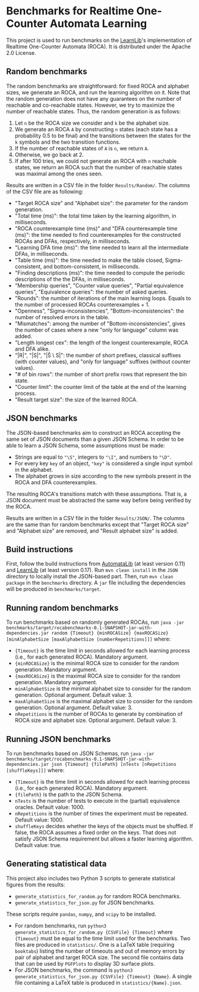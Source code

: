 # Benchmarks for Realtime One-Counter Automata Learning
This project is used to run benchmarks on the [LearnLib](https://github.com/learnlib/learnlib)'s implementation of Realtime One-Counter Automata (ROCA).
It is distributed under the Apache 2.0 License.

## Random benchmarks
The random benchmarks are straightforward: for fixed ROCA and alphabet sizes, we generate an ROCA, and run the learning algorithm on it.
Note that the random generation does not have any guarantees on the number of reachable and co-reachable states.
However, we try to maximize the number of reachable states.
Thus, the random generation is as follows:
  1. Let `n` be the ROCA size we consider and `k` be the alphabet size.
  1. We generate an ROCA `A` by constructing `n` states (each state has a probability 0.5 to be final) and the transitions between the states for the `k` symbols and the two transition functions.
  1. If the number of reachable states of `A` is `n`, we return `A`.
  1. Otherwise, we go back at 2.
  1. If after 100 tries, we could not generate an ROCA with `n` reachable states, we return an ROCA such that the number of reachable states was maximal among the ones seen.

Results are written in a CSV file in the folder `Results/Random/`.
The columns of the CSV file are as following:
  * "Target ROCA size" and "Alphabet size": the parameter for the random generation.
  * "Total time (ms)": the total time taken by the learning algorithm, in milliseconds.
  * "ROCA counterexample time (ms)" and "DFA counterexample time (ms)": the time needed to find counterexamples for the constructed ROCAs and DFAs, respectively, in milliseconds.
  * "Learning DFA time (ms)": the time needed to learn all the intermediate DFAs, in milliseconds.
  * "Table time (ms)": the time needed to make the table closed, Sigma-consistent, and bottom-consistent, in milliseconds.
  * "Finding descriptions (ms)": the time needed to compute the periodic descriptions of the the DFAs, in milliseconds.
  * "Membership queries", "Counter value queries", "Partial equivalence queries", "Equivalence queries": the number of asked queries.
  * "Rounds": the number of iterations of the main learning loops.
    Equals to the number of processed ROCAs counterexamples + 1.
  * "Openness", "Sigma-inconsistencies", "Bottom-inconsistencies": the number of resolved errors in the table.
  * "Mismatches": among the number of "Bottom-inconsistencies", gives the number of cases where a new "only for language" column was added.
  * "Length longest cex": the length of the longest counterexample, ROCA and DFA alike.
  * "|R|", "|S|", "|Ŝ \ S|": the number of short prefixes, classical suffixes (with counter values), and "only for language" suffixes (without counter values).
  * "# of bin rows": the number of short prefix rows that represent the bin state.
  * "Counter limit": the counter limit of the table at the end of the learning process.
  * "Result target size": the size of the learned ROCA.

## JSON benchmarks
The JSON-based benchmarks aim to construct an ROCA accepting the same set of JSON documents than a given JSON Schema.
In order to be able to learn a JSON Schema, some assumptions must be made:
  * Strings are equal to `"\S"`, integers to `"\I"`, and numbers to `"\D"`.
  * For every key `key` of an object, `"key"` is considered a single input symbol in the alphabet.
  * The alphabet grows in size according to the new symbols present in the ROCA and DFA counterexamples.

The resulting ROCA's transitions match with these assumptions.
That is, a JSON document must be abstracted the same way before being verified by the ROCA.

Results are written in a CSV file in the folder `Results/JSON/`.
The columns are the same than for random benchmarks except that "Target ROCA size" and "Alphabet size" are removed, and "Result alphabet size" is added.

## Build instructions
First, follow the build instructions from [AutomataLib](https://github.com/DocSkellington/automatalib) (at least version 0.11) and [LearnLib](https://github.com/DocSkellington/learnlib) (at least version 0.17).
Run `mvn clean install` in the `JSON` directory to locally install the JSON-based part. Then, run `mvn clean package` in the `benchmarks` directory.
A `jar` file including the dependencies will be produced in `benchmarks/target`.

## Running random benchmarks
To run benchmarks based on randomly generated ROCAs, run `java -jar benchmarks/target/rocabenchmarks-0.1-SNAPSHOT-jar-with-dependencies.jar random {Timeout} {minROCASize} {maxROCASize} [minAlphabetSize [maxAlphabetSize [numberRepetitions]]]` where:
  * `{Timeout}` is the time limit in seconds allowed for each learning process (i.e., for each generated ROCA). Mandatory argument.
  * `{minROCASize}` is the minimal ROCA size to consider for the random generation. Mandatory argument.
  * `{maxROCASize}` is the maximal ROCA size to consider for the random generation. Mandatory argument.
  * `minAlphabetSize` is the minimal alphabet size to consider for the random generation. Optional argument. Default value: 3.
  * `maxAlphabetSize` is the maximal alphabet size to consider for the random generation. Optional argument. Default value: 3.
  * `nRepetitions` is the number of ROCAs to generate by combination of ROCA size and alphabet size. Optional argument. Default value: 3.


## Running JSON benchmarks
To run benchmarks based on JSON Schemas, run `java -jar benchmarks/target/rocabenchmarks-0.1-SNAPSHOT-jar-with-dependencies.jar json {Timeout} {filePath} [nTests [nRepetitions [shuffleKeys]]]` where:
  * `{Timeout}` is the time limit in seconds allowed for each learning process (i.e., for each generated ROCA). Mandatory argument.
  * `{filePath}` is the path to the JSON Schema.
  * `nTests` is the number of tests to execute in the (partial) equivalence oracles. Default value: 1000.
  * `nRepetitions` is the number of times the experiment must be repeated. Default value: 1000.
  * `shuffleKeys` decides whether the keys of the objects must be shuffled.
    If false, the ROCA assumes a fixed order on the keys.
    That does not satisfy JSON Schema requirement but allows a faster learning algorithm.
    Default value: true.

## Generating statistical data
This project also includes two Python 3 scripts to generate statistical figures from the results:
  * `generate_statistics_for_random.py` for random ROCA benchmarks.
  * `generate_statistics_for_json.py` for JSON benchmarks.

These scripts require `pandas`, `numpy`, and `scipy` to be installed.

  * For random benchmarks, run `python3 generate_statistics_for_random.py {CSVFile} {Timeout}` where `{Timeout}` must be equal to the time limit used for the benchmarks.
  Two files are produced in `statistics/`.
  One is a LaTeX table (requiring `booktabs`) listing the number of timeouts and out of memory errors by pair of alphabet and target ROCA size.
  The second file contains data that can be used by `PGFPlots` to display 3D surface plots.
  * For JSON benchmarks, the command is `python3 generate_statistics_for_json.py {CSVFile} {Timeout} {Name}`.
  A single file containing a LaTeX table is produced in `statistics/{Name}.json`.
